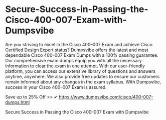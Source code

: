# Secure-Success-in-Passing-the-Cisco-400-007-Exam-with-Dumpsvibe
Are you striving to excel in the Cisco 400–007 Exam and achieve Cisco Certified Design Expert status? Dumpsvibe offers the latest and most dependable Cisco 400–007 Exam Dumps with a 100% passing guarantee. Our comprehensive exam dumps equip you with all the necessary information to clear the exam in one attempt. With our user-friendly platform, you can access our extensive library of questions and answers anytime, anywhere. We also provide free updates to ensure our customers remain informed about any changes in the exam syllabus. With Dumpsvibe, success in your Cisco 400–007 Exam is assured.

Save up to 25% Off >> ✔ https://www.dumpsvibe.com/cisco/400-007-dumps.html






Secure Success in Passing the Cisco 400–007 Exam with Dumpsvibe
